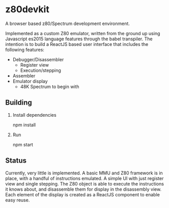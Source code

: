 # z80devkit
A browser based z80/Spectrum development environment.

Implemented as a custom Z80 emulator, written from the ground up using Javascript es2015 language features through the babel transpiler. The intention is to build a ReactJS based user interface that includes the following features:

* Debugger/Disassembler
  * Register view
  * Execution/stepping
* Assembler
* Emulator display
  * 48K Spectrum to begin with

## Building

1. Install dependencies

    npm install
    
1. Run

    npm start
    
## Status

Currently, very little is implemented. A basic MMU and Z80 framework is in place, with a handful of instructions emulated. A simple UI with just register view and single stepping. The Z80 object is able to execute the instructions it knows about, and disassemble them for display in the disassembly view. Each element of the display is created as a ReactJS component to enable easy reuse.
